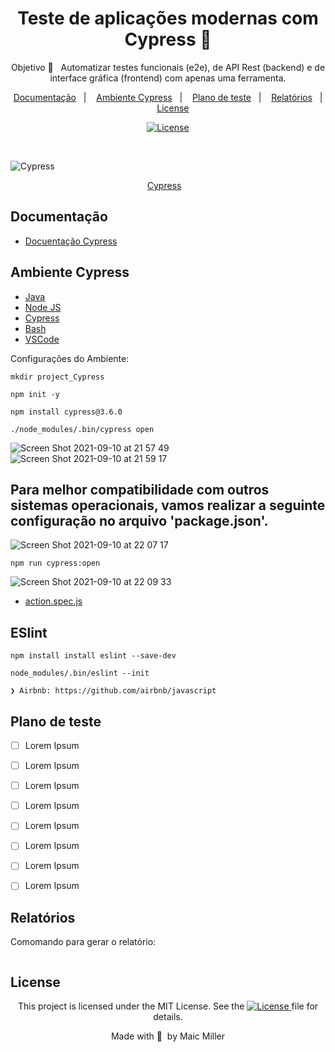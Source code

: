 
<div align="center">
  
# Teste de aplicações modernas com Cypress 🌲
  
Objetivo 🎯  &nbsp;&nbsp;Automatizar testes funcionais (e2e), de API Rest (backend) e de interface gráfica (frontend) com apenas uma ferramenta.
  
</div>
  
  <p align="center">
  <a href="#Documentação">Documentação</a>&nbsp;&nbsp;&nbsp;|&nbsp;&nbsp;&nbsp;
  <a href="#Ambiente-Cypress">Ambiente Cypress</a>&nbsp;&nbsp;&nbsp;|&nbsp;&nbsp;&nbsp;
  <a href="#Plano-de-teste">Plano de teste</a>&nbsp;&nbsp;&nbsp;|&nbsp;&nbsp;&nbsp;
  <a href="#Relatórios">Relatórios</a>&nbsp;&nbsp;&nbsp;|&nbsp;&nbsp;&nbsp;
  <a href="#License">License</a>
</p>

<p align="center">
  <a href="https://mit-license.org/">
  <img src="https://img.shields.io/static/v1?label=license&message=MIT&color=5965E0&labelColor=121214" alt="License">
  </a>
</p>

<br>

![Cypress](https://user-images.githubusercontent.com/990877/132929400-1becb7b8-a8f3-4e79-9dbc-b78458d630e9.png)

<p align="center">
  <a href="https://www.cypress.io/">Cypress</a>&nbsp;&nbsp;&nbsp;
</p>


## Documentação

- [Docuentação Cypress](https://docs.cypress.io/)

## Ambiente Cypress

- [Java](https://www.oracle.com/java/technologies/javase/javase-jdk8-downloads.html)
- [Node JS](https://nodejs.org/en/)
- [Cypress](https://www.cypress.io/)
- [Bash](https://www.gnu.org/software/bash/)
- [VSCode](https://code.visualstudio.com/)

Configurações do Ambiente:

```script
mkdir project_Cypress
```
```script
npm init -y
```
```script
npm install cypress@3.6.0
```
```script
./node_modules/.bin/cypress open
```
![Screen Shot 2021-09-10 at 21 57 49](https://user-images.githubusercontent.com/990877/132931132-19d2bb17-174f-4fef-aee6-c62ab34ee579.png)
![Screen Shot 2021-09-10 at 21 59 17](https://user-images.githubusercontent.com/990877/132931138-2cf3305c-72e4-474a-a5b5-4fcf1239ddc9.png)

## Para melhor compatibilidade com outros sistemas operacionais, vamos realizar a seguinte configuração no arquivo 'package.json'.

![Screen Shot 2021-09-10 at 22 07 17](https://user-images.githubusercontent.com/990877/132931406-82faaeab-eec5-4091-a024-0e9dee517bb9.png)

```script
npm run cypress:open
```
![Screen Shot 2021-09-10 at 22 09 33](https://user-images.githubusercontent.com/990877/132931451-61b66d83-b51d-4ea9-adf0-68088eac2c35.png)

- [action.spec.js](https://www.youtube.com/watch?v=zx6Go3_Xl1g)

##

## ESlint

```script
npm install install eslint --save-dev
```
```script
node_modules/.bin/eslint --init
```
```script
❯ Airbnb: https://github.com/airbnb/javascript
```


## Plano de teste

- [ ] Lorem Ipsum
- [ ] Lorem Ipsum
- [ ] Lorem Ipsum
- [ ] Lorem Ipsum
- [ ] Lorem Ipsum
- [ ] Lorem Ipsum
- [ ] Lorem Ipsum
- [ ] Lorem Ipsum

  
##


## Relatórios

Comomando para gerar o relatório:

```script

```

##


## License

<div align="center">
  
<p>This project is licensed under the MIT License. See the
  <a href="https://mit-license.org/">
  <img src="https://img.shields.io/static/v1?label=license&message=MIT&color=5965E0&labelColor=121214" alt="License">
  </a> file for details.</p>
<p>Made with&nbsp;💙 &nbsp;by Maic Miller</p>
  
<div>

